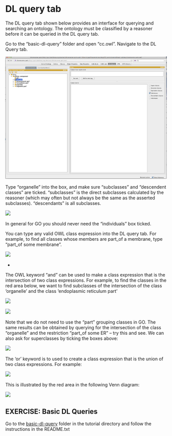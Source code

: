 DL query tab
============

The DL query tab shown below provides an interface for querying and searching an ontology. The ontology must be classified by a reasoner before it can be queried in the DL query tab.

Go to the “basic-dl-query” folder and open “cc.owl”. Navigate to the DL Query tab.

![](./media/image47.png)

Type “organelle” into the box, and make sure “subclasses” and “descendent classes” are ticked. “subclasses” is the direct subclasses calculated by the reasoner (which may often but not always be the same as the asserted subclasses). “descendants” is all subclasses.

![](./media/image48.emf)

In general for GO you should never need the “individuals” box ticked.

You can type any valid OWL class expression into the DL query tab. For example, to find all classes whose members are part\_of a membrane, type “part\_of some membrane”.

![](./media/image49.emf)

 
-

The OWL keyword “and” can be used to make a class expression that is the intersection of two class expressions. For example, to find the classes in the red area below, we want to find subclasses of the intersection of the class ‘organelle’ and the class ‘endoplasmic reticulum part’

![](./media/image50.emf)

![](./media/image51.emf)

Note that we do not need to use the “part” grouping classes in GO. The same results can be obtained by querying for the intersection of the class “organelle” and the restriction “part\_of some ER” – try this and see. We can also ask for superclasses by ticking the boxes above:

![](./media/image52.emf)

The ‘or’ keyword is to used to create a class expression that is the union of two class expressions. For example:

![](./media/image53.emf)

This is illustrated by the red area in the following Venn diagram:

![](./media/image54.emf)

## EXERCISE: Basic DL Queries

Go to the [basic-dl-query](https://github.com/geneontology/protege-tutorial/tree/master/basic-dl-query) folder in the tutorial directory and follow the instructions in the README.txt


